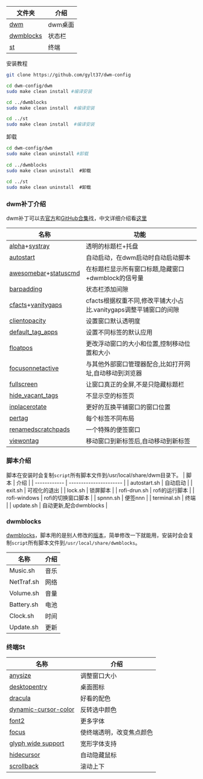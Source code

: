 
| 文件夹                                                       | 介绍    |
| ------------------------------------------------------------ | ------- |
| [dwm](https://dwm.suckless.org/)  | dwm桌面 |
| [dwmblocks](https://github.com/LukeSmithxyz/dwmblocks) | 状态栏  |
| [st](https://st.suckless.org/)    | 终端    |

安装教程

```bash
git clone https://github.com/gylt37/dwm-config

cd dwm-config/dwm 
sudo make clean install #编译安装

cd ../dwmblocks
sudo make clean install  #编译安装

cd ../st
sudo make clean install  #编译安装
```

卸载
```bash
cd dwm-config/dwm   
sudo make clean uninstall #卸载
 
cd ../dwmblocks  
sudo make clean uninstall  #卸载
  
cd ../st  
sudo make clean uninstall  #卸载
```

### dwm补丁介绍

dwm补丁可以去[官方](https://dwm.suckless.org/patches/)和[GitHub合集](https://github.com/bakkeby/patches/wiki)找，中文详细介绍看[这里](https://github.com/Katzeee/dwm-patches-chinese/blob/master/dwm-patches-chinese.md)

| 名称                                                         | 功能                                                         |
| ------------------------------------------------------------ | ------------------------------------------------------------ |
| [alpha](https://dwm.suckless.org/patches/alpha/)+[systray](https://dwm.suckless.org/patches/systray/) | 透明的标题栏+托盘                                            |
| [autostart](https://dwm.suckless.org/patches/autostart/)     | 自动启动，在dwm启动时自动启动脚本  |
| [awesomebar](https://dwm.suckless.org/patches/awesomebar/)+[statuscmd](https://dwm.suckless.org/patches/statuscmd/) | 在标题栏显示所有窗口标题,隐藏窗口+dwmblock的信号量           |
| [barpadding](https://dwm.suckless.org/patches/barpadding/)   | 状态栏添加间隙                                               |
| [cfacts](https://dwm.suckless.org/patches/cfacts/)+[vanitygaps](https://dwm.suckless.org/patches/vanitygaps/) | cfacts根据权重不同,修改平铺大小占比.vanitygaps调整平铺窗口的间隙 |
| [clientopacity](https://dwm.suckless.org/patches/clientopacity/) | 设置窗口默认透明度                                           |
| [default_tag_apps](https://dwm.suckless.org/patches/default_tag_apps/) | 设置不同标签的默认应用                                       |
|  [floatpos](https://github.com/bakkeby/patches/blob/master/dwm/dwm-floatpos-6.3.diff)  | 更改浮动窗口的大小和位置,控制移动位置和大小                   |
| [focusonnetactive](https://dwm.suckless.org/patches/focusonnetactive/) | 与其他外部窗口管理器配合,比如打开网址,自动移动到浏览器       |
| [fullscreen](https://dwm.suckless.org/patches/fullscreen/)   | 让窗口真正的全屏,不是只隐藏标题栏                            |
| [hide_vacant_tags](https://dwm.suckless.org/patches/hide_vacant_tags/) | 不显示空的标签页                                             |
| [inplacerotate]( https://dwm.suckless.org/patches/inplacerotate/) | 更好的互换平铺窗口的窗口位置                                 |
| [pertag](https://dwm.suckless.org/patches/pertag/)           | 每个标签不同布局                                             |
| [renamedscratchpads](https://github.com/bakkeby/patches/wiki/renamedscratchpads) | 一个特殊的便签窗口                                           |
| [viewontag](https://dwm.suckless.org/patches/viewontag/)     | 移动窗口到新标签后,自动移动到新标签                          |

### 脚本介绍
脚本在安装时会复制`script`所有脚本文件到/usr/local/share/dwm目录下。
| 脚本         | 介绍                   |
| ------------ | ---------------------- |
| autostart.sh | 自动启动               |
| exit.sh      | 可视化的退出           | 
| lock.sh      | 锁屏脚本               |
| rofi-drun.sh | rofi的运行脚本         |
| rofi-windows | rofi的切换窗口脚本     |
| spnnn.sh     | 便签nnn                |
| terminal.sh  | 终端                   |
| update.sh    | 自动更新,配合dwmblocks |
### dwmblocks
[dwmblocks](https://github.com/LukeSmithxyz/dwmblocks)，脚本用的是别人修改的[版本](https://github.com/Wjinlei/my.scripts)，简单修改一下就能用，安装时会会复制`script`所有脚本文件到`/usr/local/share/dwmblocks`。

| 名称       | 介绍 |
| ---------- | ---- |
| Music.sh   | 音乐 |
| NetTraf.sh | 网络 |
| Volume.sh  | 音量 |
| Battery.sh | 电池 |
| Clock.sh   | 时间 |
| Update.sh  | 更新 |
### 终端St
| 名称                                                            | 介绍                     |
| --------------------------------------------------------------- | ------------------------ |
| [anysize](https://st.suckless.org/patches/anysize/)             | 调整窗口大小             |
| [desktopentry](https://st.suckless.org/patches/desktopentry/)|桌面图标 |
| [dracula](https://st.suckless.org/patches/dracula/)             | 好看的配色               |
|[dynamic-cursor-color](https://st.suckless.org/patches/dynamic-cursor-color/)| 反转选中颜色 |
| [font2](https://st.suckless.org/patches/font2/)                 | 更多字体                 |
| [focus](https://st.suckless.org/patches/alpha_focus_highlight/) | 使终端透明，改变焦点颜色 |
|[glyph wide support](https://st.suckless.org/patches/glyph_wide_support/) | 宽形字体支持 |
| [hidecursor](https://st.suckless.org/patches/hidecursor/)       | 自动隐藏鼠标             |
| [scrollback](https://st.suckless.org/patches/scrollback/)       | 滚动上下                 |